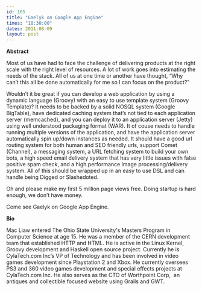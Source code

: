 ```yaml
---
id: 105
title: "Gaelyk on Google App Engine"
times: "18:30:00"
dates: 2011-08-09
layout: post
---
```

 **Abstract**

Most of us have had to face the challenge of delivering products at the right scale with the right level of resources. A lot of work goes into estimating the needs of the stack. All of us at one time or another have thought, “Why can’t this all be done automatically for me so I can focus on the product?”  
  
Wouldn’t it be great if you can develop a web application by using a dynamic language (Groovy) with an easy to use template system (Groovy Template)? It needs to be backed by a solid NOSQL system (Google BigTable), have dedicated caching system that’s not tied to each application server (memcached), and you can deploy it to an application server (Jetty) using well understood packaging format (WAR). It of couse needs to handle running multiple versions of the application, and have the application server automatically spin up/down instances as needed. It should have a good url routing system for both human and SEO friendly urls, support Comet (Channel), a messaging system, a URL fetching system to build your own bots, a high speed email delivery system that has very little issues with false positive spam check, and a high performance image processing/delivery system. All of this should be wrapped up in an easy to use DSL and can handle being Digged or Slashedoted.  
  
Oh and please make my first 5 million page views free. Doing startup is hard enough, we don’t have money.   
  
Come see Gaelyk on Google App Engine.

**Bio**

Mac Liaw entered The Ohio State University's Masters Program in Computer Science at age 15. He was a member of the CERN development team that established HTTP and HTML. He is active in the Linux Kernel, Groovy development and Haskell open source project. Currently he is CylaTech.com Inc’s VP of Technology and has been involved in video games development since Playstation 2 and Xbox. He currently oversees PS3 and 360 video games development and special effects projects at CylaTech.com Inc. He also serves as the CTO of Worthpoint Corp,&nbsp; an antiques and collectible focused website using Grails and GWT.&nbsp;

